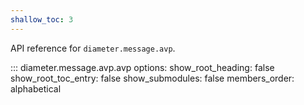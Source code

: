 ```yaml
---
shallow_toc: 3
---
```

API reference for `diameter.message.avp`.

::: diameter.message.avp.avp
    options:
      show_root_heading: false
      show_root_toc_entry: false
      show_submodules: false
      members_order: alphabetical